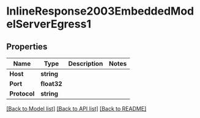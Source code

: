 # InlineResponse2003EmbeddedModelServerEgress1

## Properties

Name | Type | Description | Notes
------------ | ------------- | ------------- | -------------
**Host** | **string** |  | 
**Port** | **float32** |  | 
**Protocol** | **string** |  | 

[[Back to Model list]](../README.md#documentation-for-models) [[Back to API list]](../README.md#documentation-for-api-endpoints) [[Back to README]](../README.md)


